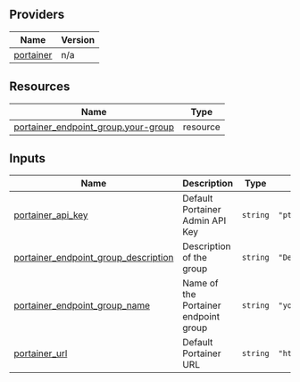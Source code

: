 <!-- BEGIN_TF_DOCS -->


## Providers

| Name | Version |
|------|---------|
| <a name="provider_portainer"></a> [portainer](#provider\_portainer) | n/a |

## Resources

| Name | Type |
|------|------|
| [portainer_endpoint_group.your-group](https://registry.terraform.io/providers/grulicht/portainer/latest/docs/resources/endpoint_group) | resource |

## Inputs

| Name | Description | Type | Default | Required |
|------|-------------|------|---------|:--------:|
| <a name="input_portainer_api_key"></a> [portainer\_api\_key](#input\_portainer\_api\_key) | Default Portainer Admin API Key | `string` | `"ptr_xrP7XWqfZEOoaCJRu5c8qKaWuDtVc2Zb07Q5g22YpS8="` | no |
| <a name="input_portainer_endpoint_group_description"></a> [portainer\_endpoint\_group\_description](#input\_portainer\_endpoint\_group\_description) | Description of the group | `string` | `"Description for your group"` | no |
| <a name="input_portainer_endpoint_group_name"></a> [portainer\_endpoint\_group\_name](#input\_portainer\_endpoint\_group\_name) | Name of the Portainer endpoint group | `string` | `"your-group"` | no |
| <a name="input_portainer_url"></a> [portainer\_url](#input\_portainer\_url) | Default Portainer URL | `string` | `"http://localhost:9000"` | no |
<!-- END_TF_DOCS -->